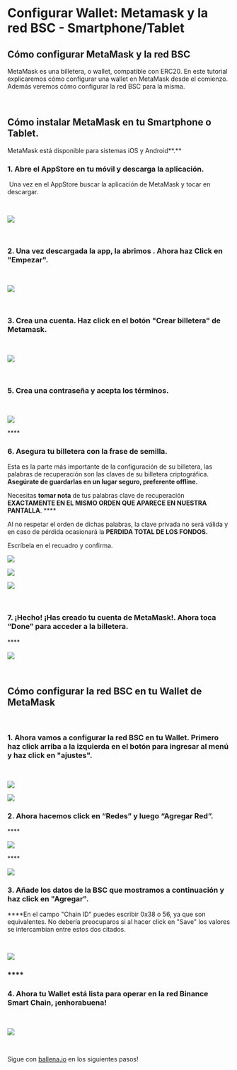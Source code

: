 # Configurar Wallet: Metamask y la red BSC - Smartphone/Tablet

## **Cómo configurar MetaMask y la red BSC**

MetaMask es una billetera, o wallet, compatible con ERC20. En este tutorial explicaremos cómo configurar una wallet en MetaMask desde el comienzo. Además veremos cómo configurar la red BSC para la misma.

**​**

## **Cómo instalar MetaMask en tu Smartphone o Tablet.**

MetaMask está disponible para sistemas iOS y Android**.**

### **1. Abre el AppStore en tu móvil y descarga la aplicación.** 

**​** Una vez en el AppStore buscar la aplicación de MetaMask y tocar en descargar.

**​**

![](../../../../.gitbook/assets/1%20%281%29.jpg)

**​**

### **2. Una vez descargada la app, la abrimos . Ahora haz Click en "Empezar".** 

**​**

![](../../../../.gitbook/assets/2.jpg)

**​**

### **3. Crea una cuenta. Haz click en el botón "Crear billetera" de Metamask.** 

**​ ​**

![](../../../../.gitbook/assets/3.jpg)

**​**

### **5. Crea una contraseña y acepta los términos.**

**​​**

![](../../../../.gitbook/assets/4%20%281%29.jpg)

\*\*\*\*

### **​6. Asegura tu billetera con la frase de semilla.** 

Esta es la parte más importante de la configuración de su billetera, las palabras de recuperación son las claves de su billetera criptográfica. **Asegúrate de guardarlas en un lugar seguro, preferente offline.**

Necesitas **tomar nota** de tus palabras clave de recuperación **EXACTAMENTE EN EL MISMO ORDEN QUE APARECE EN NUESTRA PANTALLA**.  ****

Al no respetar el orden de dichas palabras, la clave privada no será válida y en caso de pérdida ocasionará la **PERDIDA TOTAL DE LOS FONDOS.**

Escríbela en el recuadro y confirma.​



![](../../../../.gitbook/assets/5.jpg)



![](../../../../.gitbook/assets/6.jpg)



![](../../../../.gitbook/assets/7.jpg)

**​**

### **7. ¡Hecho! ¡Has creado tu cuenta de MetaMask!. Ahora toca “Done” para acceder a la billetera.**

\*\*\*\*

![](../../../../.gitbook/assets/8.jpg)

**​**

## **Cómo configurar la red BSC en tu Wallet de MetaMask**

**​**

### **1. Ahora vamos a configurar la red BSC en tu Wallet. Primero haz click arriba a la izquierda en el botón para ingresar al menú y haz click en "ajustes".**

**​​**

![](../../../../.gitbook/assets/9.jpg)



![](../../../../.gitbook/assets/10.jpg)



### **​2. Ahora hacemos click en “Redes” y luego “Agregar Red”.**

\*\*\*\*

![](../../../../.gitbook/assets/11.jpg)

\*\*\*\*

![](../../../../.gitbook/assets/12.jpg)



### **3. Añade los datos de la BSC que mostramos a continuación y haz click en "Agregar".**

**​​**En el campo "Chain ID" puedes escribir 0x38 o 56, ya que son equivalentes. No debería preocuparos si al hacer click en "Save" los valores se intercambian entre estos dos citados.

**​**

![](../../../../.gitbook/assets/13.jpg)

### \*\*\*\*

### **4. Ahora tu Wallet está lista para operar en la red Binance Smart Chain, ¡enhorabuena!**

**​**

![](../../../../.gitbook/assets/14.jpg)

**​**

Sigue con [ballena.io](https://ballena.io/) en los siguientes pasos!



  


